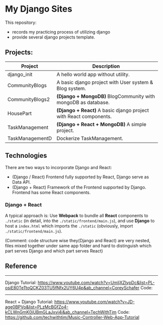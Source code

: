 # My Django Sites

This repository:
- records my practicing process of utilizing django
- provide several django projects template.


## Projects:

| Project | Description |
|----------|----------|
| django_init   | A hello world app without utility. |
| CommunityBlogs   | A basic django project with User system & Blog system.  |
| CommunityBlogs2    | **(Django + MongoDB)** BlogCommunity with mongoDB as database. |
| HousePart  | **(Django + React)** A basic django project with React components. |
| TaskManagement  | **(Django + React + MongoDB)** A simple project. |
| TaskManagementD  | Dockerize TaskManagement. |

## Technologies

There are two ways to incorporate Django and React:
- (Django / React) Frontend fully supported by React, Django serve as Data API.
- (Django + React) Framework of the Frontend supported by Django. Frontend has some React components.

### Django + React

A typical approach is: 
Use **Webpack** to bundle all **React** components to `./static` (in detail, into the `./static/frontend/main.js`), 
and use **Django** to host a `index.html` which imports the `./static` (obviously, import `./static/frontend/main.js`).

(Comment: code structure wise they(Django and React) are very nested, 
files mixed together under same app folder and hard to distinguish which part serves Django and which part serves React) 

## Reference

---

Django Tutorial: https://www.youtube.com/watch?v=UmljXZIypDc&list=PL-osiE80TeTtoQCKZ03TU5fNfx2UY6U4p&ab_channel=CoreySchafer
Code: 

---

React + Django Tutorial: https://www.youtube.com/watch?v=JD-age0BPVo&list=PLzMcBGfZo4-kCLWnGmK0jUBmGLaJxvi4j&ab_channel=TechWithTim
Code: https://github.com/techwithtim/Music-Controller-Web-App-Tutorial